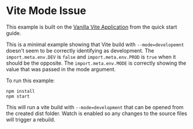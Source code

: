 # Vite Mode Issue

This example is built on the
[Vanilla Vite Application](https://vitejs.dev/guide/#trying-vite-online)
from the quick start guide.

This is a minimal example showing that Vite build with `--mode=developemnt` doesn't
seem to be correctly identifying as development. The `import.meta.env.DEV` is `false`
and `import.meta.env.PROD` is `true` when it should be the opposite. The
`import.meta.env.MODE` is correctly showing the value that was passed in the mode
argument.

To run this example:

```shell
npm install
npm start
```

This will run a vite build with `--mode=development` that can be opened from the created
dist folder. Watch is enabled so any changes to the source files will trigger a rebuild.
